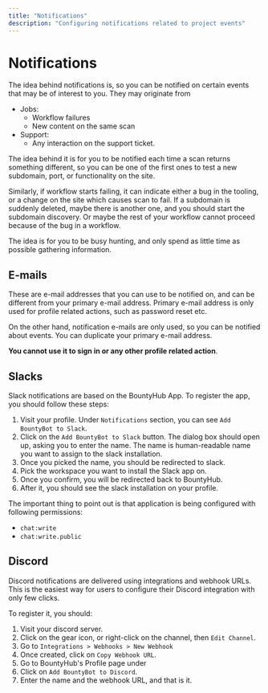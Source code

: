 ```yaml
---
title: "Notifications"
description: "Configuring notifications related to project events"
---
```


# Notifications

The idea behind notifications is, so you can be notified on certain events that may be of interest to you. They may originate from

- Jobs:
  - Workflow failures
  - New content on the same scan
- Support:
  - Any interaction on the support ticket.

The idea behind it is for you to be notified each time a scan returns something different, so you can be one of the first ones to test a new subdomain,
port, or functionality on the site.

Similarly, if workflow starts failing, it can indicate either a bug in the tooling, or a change on the site which causes scan to fail. If a subdomain is suddenly
deleted, maybe there is another one, and you should start the subdomain discovery. Or maybe the rest of your workflow cannot proceed because of the bug in a workflow.

The idea is for you to be busy hunting, and only spend as little time as possible gathering information.

## E-mails

These are e-mail addresses that you can use to be notified on, and can be different from your primary e-mail address. Primary e-mail address is only used for profile related actions, such as password reset etc.

On the other hand, notification e-mails are only used, so you can be notified about events. You can duplicate your primary e-mail address.

**You cannot use it to sign in or any other profile related action**.

## Slacks

Slack notifications are based on the BountyHub App. To register the app, you should follow these steps:

1. Visit your profile. Under `Notifications` section, you can see `Add BountyBot to Slack`.
2. Click on the `Add BountyBot to Slack` button. The dialog box should open up, asking you to enter the name.
The name is human-readable name you want to assign to the slack installation.
3. Once you picked the name, you should be redirected to slack.
4. Pick the workspace you want to install the Slack app on.
5. Once you confirm, you will be redirected back to BountyHub.
6. After it, you should see the slack installation on your profile.

The important thing to point out is that application is being configured with following permissions:

- `chat:write`
- `chat:write.public`

## Discord

Discord notifications are delivered using integrations and webhook URLs. This is the easiest way for users to configure
their Discord integration with only few clicks.

To register it, you should:

1. Visit your discord server.
2. Click on the gear icon, or right-click on the channel, then `Edit Channel`.
3. Go to `Integrations > Webhooks > New Webhook`
4. Once created, click on `Copy Webhook URL`.
5. Go to BountyHub's Profile page under
6. Click on `Add BountyBot to Discord`.
7. Enter the name and the webhook URL, and that is it.



